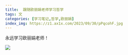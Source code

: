 ```yaml
---
title:  跟随欧丽娟老师学习哲学
tags: 文
categories: [学习笔记,哲学,欧丽娟]
index_img: https://z1.ax1x.com/2023/09/30/pPqcohF.jpg
---
```


永远学习欧丽娟老师！

![](https://z1.ax1x.com/2023/09/30/pPqcohF.jpg)